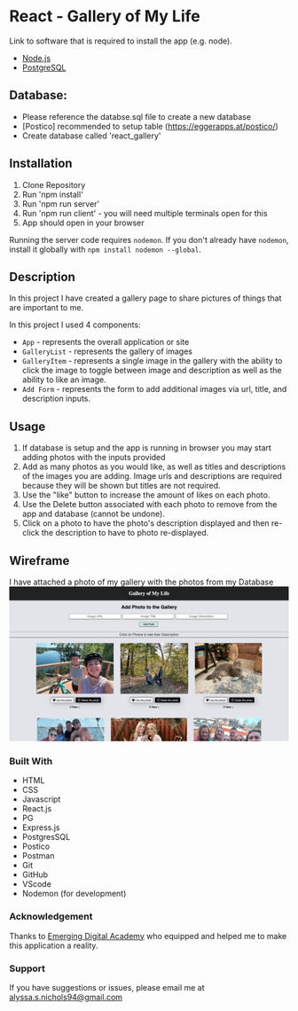 # React - Gallery of My Life

Link to software that is required to install the app (e.g. node).

- [Node.js](https://nodejs.org/en/)
- [PostgreSQL](https://www.postgresql.org)

## Database:
- Please reference the databse.sql file to create a new database 
- [Postico] recommended to setup table (https://eggerapps.at/postico/) 
- Create database called 'react_gallery' 


## Installation

1. Clone Repository
4. Run 'npm install'
5. Run 'npm run server'
6. Run 'npm run client' - you will need multiple terminals open for this
7. App should open in your browser

Running the server code requires `nodemon`. If you don't already have `nodemon`, install it globally with `npm install nodemon --global`.


## Description

In this project I have created a gallery page to share pictures of things that are important to me. 

In this project I used 4 components:

- `App` - represents the overall application or site 
- `GalleryList` - represents the gallery of images
- `GalleryItem` - represents a single image in the gallery with the ability to click the image to toggle between image and description as well as the ability to like an image.
- `Add Form` - represents the form to add additional images via url, title, and description inputs.

## Usage

1. If database is setup and the app is running in browser you may start adding photos with the inputs provided
3. Add as many photos as you would like, as well as titles and descriptions of the images you are adding. Image urls and descriptions are required because they will be shown but titles are not required.
4. Use the "like" button to increase the amount of likes on each photo.
5. Use the Delete button associated with each photo to remove from the app and database (cannot be undone).
6. Click on a photo to have the photo's description displayed and then re-click the description to have to photo re-displayed.

## Wireframe
I have attached a photo of my gallery with the photos from my Database
![Project Wireframe](wireframes/project-wireframe.png)

### Built With

 - HTML
 - CSS
 - Javascript
 - React.js
 - PG
 - Express.js
 - PostgresSQL
 - Postico
 - Postman
 - Git
 - GitHub
 - VScode
 - Nodemon (for development)

### Acknowledgement

Thanks to [Emerging Digital Academy](http://www.emergingacademy.org) who equipped and helped me to make this application a reality. 

### Support

If you have suggestions or issues, please email me at [alyssa.s.nichols94@gmail.com](mailto:alyssa.s.nichols94@gmail.com)
